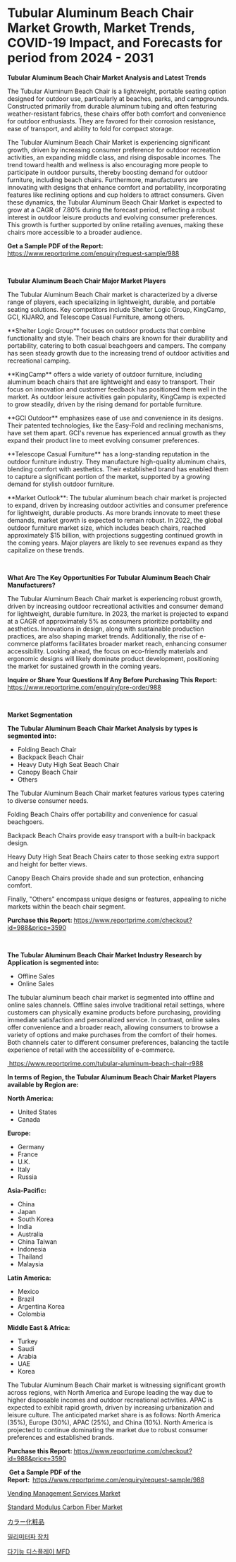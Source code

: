 <p><h1>Tubular Aluminum Beach Chair Market Growth, Market Trends, COVID-19 Impact, and Forecasts for period from 2024 - 2031</h1></p><p><strong>Tubular Aluminum Beach Chair Market Analysis and Latest Trends</strong></p>
<p><p>The Tubular Aluminum Beach Chair is a lightweight, portable seating option designed for outdoor use, particularly at beaches, parks, and campgrounds. Constructed primarily from durable aluminum tubing and often featuring weather-resistant fabrics, these chairs offer both comfort and convenience for outdoor enthusiasts. They are favored for their corrosion resistance, ease of transport, and ability to fold for compact storage.</p><p>The Tubular Aluminum Beach Chair Market is experiencing significant growth, driven by increasing consumer preference for outdoor recreation activities, an expanding middle class, and rising disposable incomes. The trend toward health and wellness is also encouraging more people to participate in outdoor pursuits, thereby boosting demand for outdoor furniture, including beach chairs. Furthermore, manufacturers are innovating with designs that enhance comfort and portability, incorporating features like reclining options and cup holders to attract consumers. Given these dynamics, the Tubular Aluminum Beach Chair Market is expected to grow at a CAGR of 7.80% during the forecast period, reflecting a robust interest in outdoor leisure products and evolving consumer preferences. This growth is further supported by online retailing avenues, making these chairs more accessible to a broader audience.</p></p>
<p><strong>Get a Sample PDF of the Report:&nbsp;</strong> <a href="https://www.reportprime.com/enquiry/request-sample/988">https://www.reportprime.com/enquiry/request-sample/988</a></p>
<p>&nbsp;</p>
<p><strong>Tubular Aluminum Beach Chair Major Market Players</strong></p>
<p><p>The Tubular Aluminum Beach Chair market is characterized by a diverse range of players, each specializing in lightweight, durable, and portable seating solutions. Key competitors include Shelter Logic Group, KingCamp, GCI, KIJARO, and Telescope Casual Furniture, among others.</p><p>**Shelter Logic Group** focuses on outdoor products that combine functionality and style. Their beach chairs are known for their durability and portability, catering to both casual beachgoers and campers. The company has seen steady growth due to the increasing trend of outdoor activities and recreational camping.</p><p>**KingCamp** offers a wide variety of outdoor furniture, including aluminum beach chairs that are lightweight and easy to transport. Their focus on innovation and customer feedback has positioned them well in the market. As outdoor leisure activities gain popularity, KingCamp is expected to grow steadily, driven by the rising demand for portable furniture.</p><p>**GCI Outdoor** emphasizes ease of use and convenience in its designs. Their patented technologies, like the Easy-Fold and reclining mechanisms, have set them apart. GCI's revenue has experienced annual growth as they expand their product line to meet evolving consumer preferences.</p><p>**Telescope Casual Furniture** has a long-standing reputation in the outdoor furniture industry. They manufacture high-quality aluminum chairs, blending comfort with aesthetics. Their established brand has enabled them to capture a significant portion of the market, supported by a growing demand for stylish outdoor furniture.</p><p>**Market Outlook**: The tubular aluminum beach chair market is projected to expand, driven by increasing outdoor activities and consumer preference for lightweight, durable products. As more brands innovate to meet these demands, market growth is expected to remain robust. In 2022, the global outdoor furniture market size, which includes beach chairs, reached approximately $15 billion, with projections suggesting continued growth in the coming years. Major players are likely to see revenues expand as they capitalize on these trends.</p></p>
<p>&nbsp;</p>
<p><strong>What Are The Key Opportunities For Tubular Aluminum Beach Chair Manufacturers?</strong></p>
<p><p>The Tubular Aluminum Beach Chair market is experiencing robust growth, driven by increasing outdoor recreational activities and consumer demand for lightweight, durable furniture. In 2023, the market is projected to expand at a CAGR of approximately 5% as consumers prioritize portability and aesthetics. Innovations in design, along with sustainable production practices, are also shaping market trends. Additionally, the rise of e-commerce platforms facilitates broader market reach, enhancing consumer accessibility. Looking ahead, the focus on eco-friendly materials and ergonomic designs will likely dominate product development, positioning the market for sustained growth in the coming years.</p></p>
<p><strong>Inquire or Share Your Questions If Any Before Purchasing This Report:</strong> <a href="https://www.reportprime.com/enquiry/pre-order/988">https://www.reportprime.com/enquiry/pre-order/988</a></p>
<p>&nbsp;</p>
<p><strong>Market Segmentation</strong></p>
<p><strong>The Tubular Aluminum Beach Chair Market Analysis by types is segmented into:</strong></p>
<p><ul><li>Folding Beach Chair</li><li>Backpack Beach Chair</li><li>Heavy Duty High Seat Beach Chair</li><li>Canopy Beach Chair</li><li>Others</li></ul></p>
<p><p>The Tubular Aluminum Beach Chair market features various types catering to diverse consumer needs. </p><p>Folding Beach Chairs offer portability and convenience for casual beachgoers. </p><p>Backpack Beach Chairs provide easy transport with a built-in backpack design. </p><p>Heavy Duty High Seat Beach Chairs cater to those seeking extra support and height for better views. </p><p>Canopy Beach Chairs provide shade and sun protection, enhancing comfort. </p><p>Finally, "Others" encompass unique designs or features, appealing to niche markets within the beach chair segment.</p></p>
<p><strong>Purchase this Report:&nbsp;</strong><a href="https://www.reportprime.com/checkout?id=988&price=3590">https://www.reportprime.com/checkout?id=988&price=3590</a></p>
<p>&nbsp;</p>
<p><strong>The Tubular Aluminum Beach Chair Market Industry Research by Application is segmented into:</strong></p>
<p><ul><li>Offline Sales</li><li>Online Sales</li></ul></p>
<p><p>The tubular aluminum beach chair market is segmented into offline and online sales channels. Offline sales involve traditional retail settings, where customers can physically examine products before purchasing, providing immediate satisfaction and personalized service. In contrast, online sales offer convenience and a broader reach, allowing consumers to browse a variety of options and make purchases from the comfort of their homes. Both channels cater to different consumer preferences, balancing the tactile experience of retail with the accessibility of e-commerce.</p></p>
<p><a href="https://www.reportprime.com/tubular-aluminum-beach-chair-r988">&nbsp;https://www.reportprime.com/tubular-aluminum-beach-chair-r988</a></p>
<p><strong>In terms of Region, the Tubular Aluminum Beach Chair Market Players available by Region are:</strong></p>
<p>
    <p> <strong> North America: </strong>
        <ul>
            <li>United States</li>
            <li>Canada</li>
        </ul>
        </p> 
    <p> <strong> Europe: </strong>
        <ul>
            <li>Germany</li>
            <li>France</li>
            <li>U.K.</li>
            <li>Italy</li>
            <li>Russia</li>
        </ul>
        </p> 
    <p> <strong> Asia-Pacific: </strong>
        <ul>
            <li>China</li>
            <li>Japan</li>
            <li>South Korea</li>
            <li>India</li>
            <li>Australia</li>
            <li>China Taiwan</li>
            <li>Indonesia</li>
            <li>Thailand</li>
            <li>Malaysia</li>
        </ul>
        </p> 
    <p> <strong> Latin America: </strong>
        <ul>
            <li>Mexico</li>
            <li>Brazil</li>
            <li>Argentina Korea</li>
            <li>Colombia</li>
        </ul>
        </p> 
    <p> <strong> Middle East & Africa: </strong>
        <ul>
            <li>Turkey</li>
            <li>Saudi</li>
            <li>Arabia</li>
            <li>UAE</li>
            <li>Korea</li>
        </ul>
    </p>
    </p>
<p><p>The Tubular Aluminum Beach Chair market is witnessing significant growth across regions, with North America and Europe leading the way due to higher disposable incomes and outdoor recreational activities. APAC is expected to exhibit rapid growth, driven by increasing urbanization and leisure culture. The anticipated market share is as follows: North America (35%), Europe (30%), APAC (25%), and China (10%). North America is projected to continue dominating the market due to robust consumer preferences and established brands.</p></p>
<p><strong>Purchase this Report: </strong><a href="https://www.reportprime.com/checkout?id=988&price=3590">https://www.reportprime.com/checkout?id=988&price=3590</a></p>
<p>&nbsp;<strong>Get a Sample PDF of the Report:&nbsp;&nbsp;</strong><a href="https://www.reportprime.com/enquiry/request-sample/988">https://www.reportprime.com/enquiry/request-sample/988</a></p>
<p><strong></strong></p>
<p><p><a href="https://medium.com/@ransomohns/vending-management-services-industry-sector-market-dynamics-and-future-scenarios-2024-2031-35edb1dca0f9">Vending Management Services Market</a></p><p><a href="https://www.linkedin.com/pulse/standard-modulus-carbon-fiber-market-size-growth-trends-industry-utkqc?trackingId=OiFWVbRxTtSPtzln19vKEQ%3D%3D">Standard Modulus Carbon Fiber Market</a></p><p><a href="https://medium.com/@sheilabruen2023/%E3%82%AB%E3%83%A9%E3%83%BC%E3%82%B3%E3%82%B9%E3%83%A1%E3%83%86%E3%82%A3%E3%83%83%E3%82%AF%E6%A5%AD%E7%95%8C%E3%81%AB%E3%81%A4%E3%81%84%E3%81%A6%E3%81%AE%E6%B4%9E%E5%AF%9F-2031%E5%B9%B4%E3%81%BE%E3%81%A7%E3%81%AE%E5%B8%82%E5%A0%B4%E3%81%AE%E8%B2%A1%E5%8B%99%E7%8A%B6%E6%B3%81-%E5%B8%82%E5%A0%B4%E8%A6%8F%E6%A8%A1-%E3%81%8A%E3%82%88%E3%81%B3%E5%8F%8E%E7%9B%8A%E5%88%86%E6%9E%90-cfc2c4fd7382">カラー化粧品</a></p><p><a href="https://medium.com/@brendanmata77/%EB%B0%80%EB%A6%AC%EB%AF%B8%ED%84%B0%ED%8C%8C-%EC%9E%A5%EC%B9%98-%EC%8B%9C%EC%9E%A5-2024%EB%85%84%EB%B6%80%ED%84%B0-2031%EB%85%84%EA%B9%8C%EC%A7%80%EC%9D%98-%EA%B8%80%EB%A1%9C%EB%B2%8C-%EC%8B%9C%EC%9E%A5-%EC%9D%B8%EC%82%AC%EC%9D%B4%ED%8A%B8%EC%99%80-%ED%8C%90%EB%A7%A4-%ED%8A%B8%EB%A0%8C%EB%93%9C-77e1af2ebf62">밀리미터파 장치</a></p><p><a href="https://medium.com/@brendanmata77/%EA%B8%80%EB%A1%9C%EB%B2%8C-%EC%8B%9C%EC%9E%A5-%EB%8F%99%ED%96%A5-2024%EB%85%84%EB%B6%80%ED%84%B0-2031%EB%85%84%EA%B9%8C%EC%A7%80%EC%9D%98-%EB%8B%A4%EA%B8%B0%EB%8A%A5-%EB%94%94%EC%8A%A4%ED%94%8C%EB%A0%88%EC%9D%B4-mfd-%EC%8B%9C%EC%9E%A5-%EC%84%B1%EC%9E%A5-%EB%B6%84%EC%84%9D-%EB%B0%8F-%EC%98%88%EC%B8%A1-96009408e126">다기능 디스플레이 MFD</a></p></p>